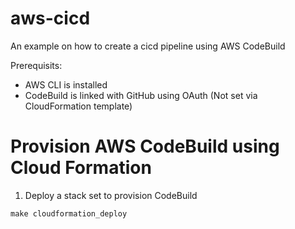 # aws-cicd
An example on how to create a cicd pipeline using AWS CodeBuild

Prerequisits:
- AWS CLI is installed
- CodeBuild is linked with GitHub using OAuth (Not set via CloudFormation template)

# Provision AWS CodeBuild using Cloud Formation


1. Deploy a stack set to provision CodeBuild

```
make cloudformation_deploy
```


